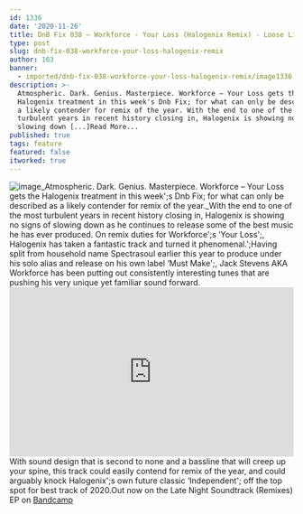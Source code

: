 ```yaml
---
id: 1336
date: '2020-11-26'
title: DnB Fix 038 – Workforce - Your Loss (Halogenix Remix) - Loose Lips
type: post
slug: dnb-fix-038-workforce-your-loss-halogenix-remix
author: 163
banner:
  - imported/dnb-fix-038-workforce-your-loss-halogenix-remix/image1336.jpeg
description: >-
  Atmospheric. Dark. Genius. Masterpiece. Workforce – Your Loss gets the
  Halogenix treatment in this week's Dnb Fix; for what can only be described as
  a likely contender for remix of the year. With the end to one of the most
  turbulent years in recent history closing in, Halogenix is showing no signs of
  slowing down [...]Read More...
published: true
tags: feature
featured: false
itworked: true
---
```

![image](../imported/dnb-fix-038-workforce-your-loss-halogenix-remix/image1336.jpeg)_Atmospheric. Dark. Genius. Masterpiece. Workforce – Your Loss gets the Halogenix treatment in this week';s Dnb Fix; for what can only be described as a likely contender for remix of the year._With the end to one of the most turbulent years in recent history closing in, Halogenix is showing no signs of slowing down as he continues to release some of the best music he has ever produced. On remix duties for Workforce';s ‘Your Loss';, Halogenix has taken a fantastic track and turned it phenomenal.';Having split from household name Spectrasoul earlier this year to produce under his solo alias and release on his own label ‘Must Make';, Jack Stevens AKA Workforce has been putting out consistently interesting tunes that are pushing his very unique yet familiar sound forward.<iframe width='100%' height='300' scrolling='no' frameborder='no' allow='autoplay' src='https://www.youtube.com/embed/JTAQZzhIsEQ'></iframe>With sound design that is second to none and a bassline that will creep up your spine, this track could easily contend for remix of the year, and could arguably knock Halogenix';s own future classic ‘Independent'; off the top spot for best track of 2020.Out now on the Late Night Soundtrack (Remixes) EP on [Bandcamp](https://workforce.bandcamp.com/album/late-night-soundtrack-remixes)
